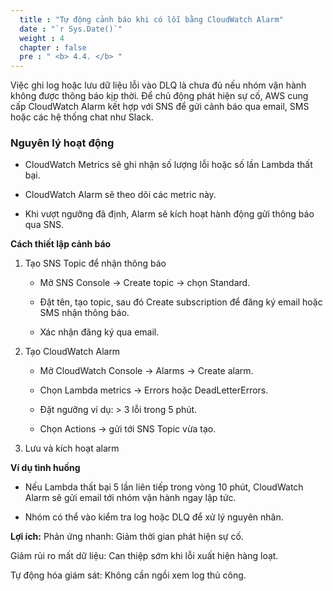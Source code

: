 ```yaml
---
  title : "Tự động cảnh báo khi có lỗi bằng CloudWatch Alarm"
  date : "`r Sys.Date()`"
  weight : 4
  chapter : false
  pre : " <b> 4.4. </b> "
---
```


Việc ghi log hoặc lưu dữ liệu lỗi vào DLQ là chưa đủ nếu nhóm vận hành không được thông báo kịp thời. Để chủ động phát hiện sự cố, AWS cung cấp CloudWatch Alarm kết hợp với SNS để gửi cảnh báo qua email, SMS hoặc các hệ thống chat như Slack.

### Nguyên lý hoạt động
+ CloudWatch Metrics sẽ ghi nhận số lượng lỗi hoặc số lần Lambda thất bại.

+ CloudWatch Alarm sẽ theo dõi các metric này.

+ Khi vượt ngưỡng đã định, Alarm sẽ kích hoạt hành động gửi thông báo qua SNS.

**Cách thiết lập cảnh báo**
1. Tạo SNS Topic để nhận thông báo

    + Mở SNS Console → Create topic → chọn Standard.

    + Đặt tên, tạo topic, sau đó Create subscription để đăng ký email hoặc SMS nhận thông báo.

    + Xác nhận đăng ký qua email.

2. Tạo CloudWatch Alarm

    + Mở CloudWatch Console → Alarms → Create alarm.

    + Chọn Lambda metrics → Errors hoặc DeadLetterErrors.

    + Đặt ngưỡng ví dụ: > 3 lỗi trong 5 phút.

    + Chọn Actions → gửi tới SNS Topic vừa tạo.

3. Lưu và kích hoạt alarm

**Ví dụ tình huống**
+ Nếu Lambda thất bại 5 lần liên tiếp trong vòng 10 phút, CloudWatch Alarm sẽ gửi email tới nhóm vận hành ngay lập tức.

+ Nhóm có thể vào kiểm tra log hoặc DLQ để xử lý nguyên nhân.

**Lợi ích:**
Phản ứng nhanh: Giảm thời gian phát hiện sự cố.

Giảm rủi ro mất dữ liệu: Can thiệp sớm khi lỗi xuất hiện hàng loạt.

Tự động hóa giám sát: Không cần ngồi xem log thủ công.
